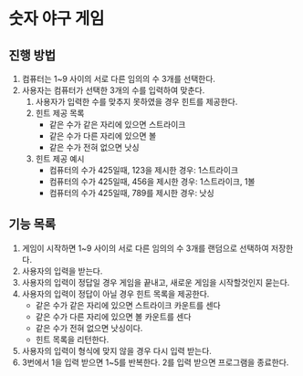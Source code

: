 # 숫자 야구 게임
## 진행 방법
1. 컴퓨터는 1~9 사이의 서로 다른 임의의 수 3개를 선택한다.
2. 사용자는 컴퓨터가 선택한 3개의 수를 입력하여 맞춘다.
    1. 사용자가 입력한 수를 맞추지 못하였을 경우 힌트를 제공한다.
    2. 힌트 제공 목록
        - 같은 수가 같은 자리에 있으면 스트라이크
        - 같은 수가 다른 자리에 있으면 볼
        - 같은 수가 전혀 없으면 낫싱
    3. 힌트 제공 예시
        - 컴퓨터의 수가 425일때, 123을 제시한 경우: 1스트라이크
        - 컴퓨터의 수가 425일때, 456을 제시한 경우: 1스트라이크, 1볼
        - 컴퓨터의 수가 425일때, 789를 제시한 경우: 낫싱

## 기능 목록
1. 게임이 시작하면 1~9 사이의 서로 다른 임의의 수 3개를 랜덤으로 선택하여 저장한다.
2. 사용자의 입력을 받는다.
3. 사용자의 입력이 정답일 경우 게임을 끝내고, 새로운 게임을 시작할것인지 묻는다.
4. 사용자의 입력이 정답이 아닐 경우 힌트 목록을 제공한다.
    - 같은 수가 같은 자리에 있으면 스트라이크 카운트를 센다
    - 같은 수가 다른 자리에 있으면 볼 카운트를 센다
    - 같은 수가 전혀 없으면 낫싱이다.
    - 힌트 목록을 리턴한다.
5. 사용자의 입력이 형식에 맞지 않을 경우 다시 입력 받는다.
6. 3번에서 1을 입력 받으면 1~5를 반복한다. 2를 입력 받으면 프로그램을 종료한다.
